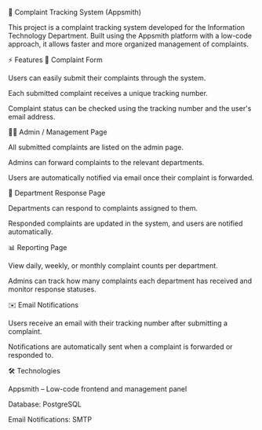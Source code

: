 📝 Complaint Tracking System (Appsmith)

This project is a complaint tracking system developed for the Information Technology Department. Built using the Appsmith platform with a low-code approach, it allows faster and more organized management of complaints.

⚡ Features
📨 Complaint Form

Users can easily submit their complaints through the system.

Each submitted complaint receives a unique tracking number.

Complaint status can be checked using the tracking number and the user's email address.

👩‍💼 Admin / Management Page

All submitted complaints are listed on the admin page.

Admins can forward complaints to the relevant departments.

Users are automatically notified via email once their complaint is forwarded.

🏢 Department Response Page

Departments can respond to complaints assigned to them.

Responded complaints are updated in the system, and users are notified automatically.

📊 Reporting Page

View daily, weekly, or monthly complaint counts per department.

Admins can track how many complaints each department has received and monitor response statuses.

✉️ Email Notifications

Users receive an email with their tracking number after submitting a complaint.

Notifications are automatically sent when a complaint is forwarded or responded to.

🛠️ Technologies

Appsmith – Low-code frontend and management panel

Database: PostgreSQL

Email Notifications: SMTP


